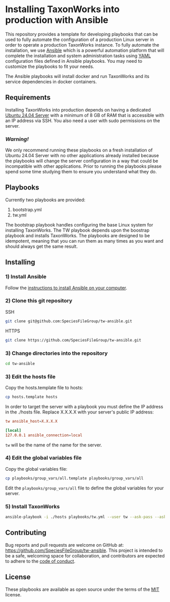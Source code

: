 # Installing TaxonWorks into production with Ansible

This repository provides a template for developing playbooks that can be used to fully automate
the configuration of a production Linux server in order to operate a production TaxonWorks instance.
To fully automate the installation, we use [Ansible](https://docs.ansible.com/ansible/latest/getting_started/introduction.html) which is a powerful automation platform that will complete the installation 
and system administration tasks using [YAML](https://en.wikipedia.org/wiki/YAML) configuration files defined in Ansible playbooks. You may need to customize the playbooks to fit your needs.

The Ansible playbooks will install docker and run TaxonWorks and its service dependencies in docker containers.

## Requirements

Installing TaxonWorks into production depends on having a dedicated 
[Ubuntu 24.04 Server](https://ubuntu.com/download/server) with a minimum of 8 GB of RAM 
that is accessible with an IP address via SSH. You also need a user with sudo permissions 
on the server.

### ***Warning!*** 

We only recommend running these playbooks on a fresh installation of Ubuntu 24.04 Server 
with no other applications already installed because the playbooks will change the server configuration in a way that could be incompatible with other applications. Prior to running the playbooks please spend some time studying them to 
ensure you understand what they do.

## Playbooks

Currently two playbooks are provided:

1) bootstrap.yml
2) tw.yml

The bootstrap playbook handles configuring the base Linux system for installing TaxonWorks. The TW playbook
depends upon the boostrap playbook and installs TaxonWorks. The playbooks are designed to be idempotent, 
meaning that you can run them as many times as you want and should always get the same result.

## Installing

### 1) Install Ansible
Follow the [instructions to install Ansible on your computer](https://docs.ansible.com/ansible/latest/installation_guide/index.html).

### 2) Clone this git repository

SSH
```sh
git clone git@github.com:SpeciesFileGroup/tw-ansible.git
```

HTTPS
```sh
git clone https://github.com/SpeciesFileGroup/tw-ansible.git
```

### 3) Change directories into the repository
```sh
cd tw-ansible
```

### 3) Edit the hosts file

Copy the hosts.template file to hosts:

```sh
cp hosts.template hosts
```

In order to target the server with a playbook you must define the IP address
in the ./hosts file. Replace X.X.X.X with your server's public IP address:

```conf
tw ansible_host=X.X.X.X

[local]
127.0.0.1 ansible_connection=local

```
`tw` will be the name of the name for the server.

### 4) Edit the global variables file

Copy the global variables file:

```sh
cp playbooks/group_vars/all.template playbooks/group_vars/all
```

Edit the `playbooks/group_vars/all` file to define the global variables for your server.

### 5) Install TaxonWorks

```sh
ansible-playbook -i ./hosts playbooks/tw.yml --user tw --ask-pass --ask-become-pass
```

## Contributing

Bug reports and pull requests are welcome on GitHub at: https://github.com/SpeciesFileGroup/tw-ansible. This project is intended to be a safe, welcoming space for collaboration, and contributors are expected to adhere to the [code of conduct](https://github.com/SpeciesFileGroup/tw-ansible?tab=coc-ov-file).

## License

These playbooks are available as open source under the terms of the [MIT](https://opensource.org/licenses/MIT) license.
